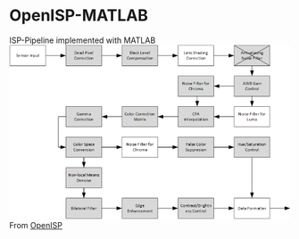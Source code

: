 # OpenISP-MATLAB
ISP-Pipeline implemented with MATLAB
![isp_pipeline](isp_pipeline.png)
From [OpenISP](https://github.com/cruxopen/openISP)

